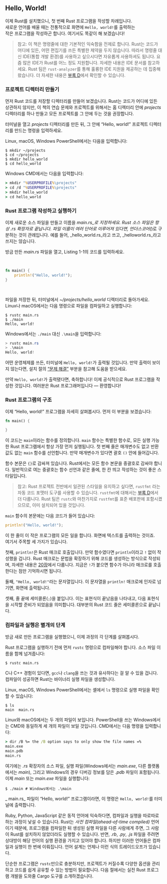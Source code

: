 ## Hello, World!

이제 Rust를 설치했으니, 첫 번째 Rust 프로그램을 작성할 차례입니다.  
새로운 언어를 배울 때는 전통적으로 화면에 `Hello, world!`를 출력하는  
작은 프로그램을 작성하곤 합니다. 여기서도 똑같이 해 보겠습니다!

> 참고: 이 책은 명령줄에 대한 기본적인 익숙함을 전제로 합니다. Rust는 코드가
> 어디에 있든, 어떤 편집기를 쓰든 특별한 제약을 두지 않습니다. 따라서
> 명령줄 대신 IDE(통합 개발 환경)를 사용하고 싶으시다면 자유롭게 사용하셔도
> 됩니다. 요즘 많은 IDE가 Rust를 어느 정도 지원합니다. 자세한 내용은 IDE
> 문서를 참고하세요. Rust 팀은 `rust-analyzer`를 통해 훌륭한 IDE 지원을
> 제공하는 데 집중해 왔습니다. 더 자세한 내용은 [부록 D][devtools]에서
> 확인할 수 있습니다.

### 프로젝트 디렉터리 만들기

먼저 Rust 코드를 저장할 디렉터리를 만들어 보겠습니다. Rust는 코드가 어디에
있든 상관하지 않지만, 이 책의 연습 문제와 프로젝트를 위해서는 홈 디렉터리
안에 _projects_ 디렉터리를 하나 만들고 모든 프로젝트를 그 안에 두는 것을
권장합니다.

터미널을 열고 _projects_ 디렉터리를 만든 뒤, 그 안에 “Hello, world!” 프로젝트
디렉터리를 만드는 명령을 입력하세요.

Linux, macOS, Windows PowerShell에서는 다음을 입력합니다:

```console
$ mkdir ~/projects
$ cd ~/projects
$ mkdir hello_world
$ cd hello_world
```

Windows CMD에서는 다음을 입력합니다:

```cmd
> mkdir "%USERPROFILE%\projects"
> cd /d "%USERPROFILE%\projects"
> mkdir hello_world
> cd hello_world
```

### Rust 프로그램 작성하고 실행하기

이제 새로운 소스 파일을 만들고 이름을 _main.rs_로 지정하세요. Rust 소스 파일은
항상 _.rs_ 확장자로 끝납니다. 파일 이름이 여러 단어로 이루어져 있다면,
언더스코어(_)로 구분하는 것이 관례입니다. 예를 들어, _hello_world.rs_라고
쓰고, _helloworld.rs_라고 쓰지는 않습니다.

방금 만든 _main.rs_ 파일을 열고, Listing 1-1의 코드를 입력하세요.

<Listing number="1-1" file-name="main.rs" caption="`Hello, world!`를 출력하는 프로그램">

```rust
fn main() {
    println!("Hello, world!");
}
```

</Listing>

파일을 저장한 뒤, 터미널에서 _~/projects/hello_world_ 디렉터리로 돌아가세요.  
Linux나 macOS에서는 다음 명령으로 파일을 컴파일하고 실행합니다:

```console
$ rustc main.rs
$ ./main
Hello, world!
```

Windows에서는 `./main` 대신 `.\main`을 입력합니다:

```powershell
> rustc main.rs
> .\main
Hello, world!
```

어떤 운영체제를 쓰든, 터미널에 `Hello, world!`가 출력될 것입니다. 만약 출력이
보이지 않는다면, 설치 절의 [“문제 해결”][troubleshooting] 부분을 참고해
도움을 받으세요.

만약 `Hello, world!`가 출력됐다면, 축하합니다! 이제 공식적으로 Rust 프로그램을
작성한 것입니다. 여러분은 Rust 프로그래머입니다 — 환영합니다!

### Rust 프로그램의 구조

이제 “Hello, world!” 프로그램을 자세히 살펴봅시다. 먼저 이 부분을 보겠습니다:

```rust
fn main() {

}
```

이 코드는 `main`이라는 함수를 정의합니다. `main` 함수는 특별한 함수로, 모든
실행 가능한 Rust 프로그램에서 항상 가장 먼저 실행됩니다. 첫 번째 줄은 매개변수도
없고 반환 값도 없는 `main` 함수를 선언합니다. 만약 매개변수가 있다면
괄호 `()` 안에 들어갑니다.

함수 본문은 `{}`로 감싸져 있습니다. Rust에서는 모든 함수 본문을 중괄호로
감싸야 합니다. 일반적으로 여는 중괄호는 함수 선언과 같은 줄에, 한 칸 띄고
작성하는 것이 좋은 스타일입니다.

> 참고: Rust 프로젝트 전반에서 일관된 스타일을 유지하고 싶다면, `rustfmt`
> 라는 자동 코드 포맷터 도구를 사용할 수 있습니다. `rustfmt`에 대해서는
> [부록 D][devtools]에서 더 다룹니다. Rust 팀은 `rustc`와 마찬가지로
> `rustfmt`를 표준 배포판에 포함시켰으므로, 이미 설치되어 있을 것입니다.

`main` 함수의 본문에는 다음 코드가 들어 있습니다:

```rust
println!("Hello, world!");
```

이 한 줄이 이 작은 프로그램의 모든 일을 합니다. 화면에 텍스트를 출력하는 것이죠.  
여기서 주목할 세 가지가 있습니다.

첫째, `println!`은 Rust 매크로 호출입니다. 만약 함수였다면 `println`이라고
`!` 없이 작성했을 겁니다. Rust 매크로는 문법을 확장하기 위해 코드를 생성하는
방식으로 작성되며, 자세한 내용은 [20장][ch20-macros]에서 다룹니다. 지금은
`!`가 붙으면 함수가 아니라 매크로를 호출한다는 점만 기억하시면 됩니다.

둘째, `"Hello, world!"`라는 문자열입니다. 이 문자열을 `println!` 매크로에
인자로 넘기면, 화면에 출력됩니다.

셋째, 줄 끝에 세미콜론(`;`)을 붙입니다. 이는 표현식이 끝났음을 나타내고,
다음 표현식을 시작할 준비가 되었음을 의미합니다. 대부분의 Rust 코드 줄은
세미콜론으로 끝납니다.

### 컴파일과 실행은 별개의 단계

방금 새로 만든 프로그램을 실행했으니, 이제 과정의 각 단계를 살펴봅시다.

Rust 프로그램을 실행하기 전에 먼저 `rustc` 명령으로 컴파일해야 합니다. 소스
파일 이름을 함께 넘겨줍니다:

```console
$ rustc main.rs
```

C나 C++ 경험이 있다면, `gcc`나 `clang`을 쓰는 것과 유사하다는 걸 알 수 있을
겁니다. 컴파일이 성공하면 Rust는 바이너리 실행 파일을 생성합니다.

Linux, macOS, Windows PowerShell에서는 셸에서 `ls` 명령으로 실행 파일을
확인할 수 있습니다:

```console
$ ls
main  main.rs
```

Linux와 macOS에서는 두 개의 파일이 보입니다. PowerShell을 쓰는 Windows에서는
CMD와 동일하게 세 개의 파일이 보일 것입니다. CMD에서는 다음 명령을 입력합니다:

```cmd
> dir /B %= the /B option says to only show the file names =%
main.exe
main.pdb
main.rs
```

여기에는 _.rs_ 확장자의 소스 파일, 실행 파일(Windows에서는 _main.exe_, 다른
플랫폼에서는 _main_), 그리고 Windows의 경우 디버깅 정보를 담은 _.pdb_ 파일이
포함됩니다. 이제 _main_ 또는 _main.exe_ 파일을 실행합니다:

```console
$ ./main # Windows에서는 .\main
```

_ main.rs_ 파일이 “Hello, world!” 프로그램이라면, 이 명령은 `Hello, world!`를
터미널에 출력합니다.

Ruby, Python, JavaScript 같은 동적 언어에 익숙하다면, 컴파일과 실행을
따로따로 하는 과정이 낯설 수 있습니다. Rust는 _사전 컴파일(ahead-of-time
compiled)_ 언어이기 때문에, 프로그램을 컴파일한 뒤 생성된 실행 파일을 다른
사람에게 주면, 그 사람이 Rust를 설치하지 않았더라도 실행할 수 있습니다.
반면, _.rb_, _.py_, _.js_ 파일을 주려면 상대방이 해당 언어의 실행 환경을
가지고 있어야 합니다. 하지만 이러한 언어들은 컴파일과 실행이 한 번에
이뤄집니다. 언어 설계는 언제나 이런 식의 트레이드오프가 있습니다.

단순한 프로그램은 `rustc`만으로 충분하지만, 프로젝트가 커질수록 다양한 옵션을
관리하고 코드를 쉽게 공유할 수 있는 방법이 필요합니다. 다음 절에서는 실전
Rust 프로그램 개발을 도와줄 Cargo 도구를 소개하겠습니다.

[troubleshooting]: ch01-01-installation.html#troubleshooting
[devtools]: appendix-04-useful-development-tools.html
[ch20-macros]: ch20-05-macros.html

